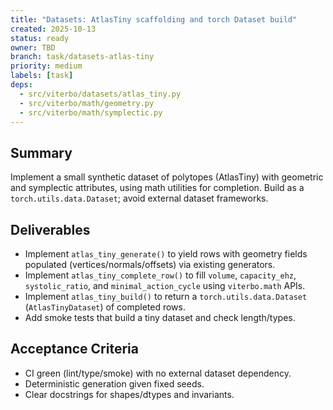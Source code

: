 ```yaml
---
title: "Datasets: AtlasTiny scaffolding and torch Dataset build"
created: 2025-10-13
status: ready
owner: TBD
branch: task/datasets-atlas-tiny
priority: medium
labels: [task]
deps:
  - src/viterbo/datasets/atlas_tiny.py
  - src/viterbo/math/geometry.py
  - src/viterbo/math/symplectic.py
---
```


## Summary

Implement a small synthetic dataset of polytopes (AtlasTiny) with geometric and symplectic attributes, using math utilities for completion. Build as a `torch.utils.data.Dataset`; avoid external dataset frameworks.

## Deliverables

- Implement `atlas_tiny_generate()` to yield rows with geometry fields populated (vertices/normals/offsets) via existing generators.
- Implement `atlas_tiny_complete_row()` to fill `volume`, `capacity_ehz`, `systolic_ratio`, and `minimal_action_cycle` using `viterbo.math` APIs.
- Implement `atlas_tiny_build()` to return a `torch.utils.data.Dataset` (`AtlasTinyDataset`) of completed rows.
- Add smoke tests that build a tiny dataset and check length/types.

## Acceptance Criteria

- CI green (lint/type/smoke) with no external dataset dependency.
- Deterministic generation given fixed seeds.
- Clear docstrings for shapes/dtypes and invariants.
